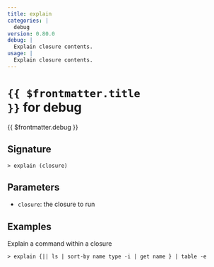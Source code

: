 ```yaml
---
title: explain
categories: |
  debug
version: 0.80.0
debug: |
  Explain closure contents.
usage: |
  Explain closure contents.
---
```


# <code>{{ $frontmatter.title }}</code> for debug

<div class='command-title'>{{ $frontmatter.debug }}</div>

## Signature

```> explain (closure)```

## Parameters

 -  `closure`: the closure to run

## Examples

Explain a command within a closure
```shell
> explain {|| ls | sort-by name type -i | get name } | table -e

```
